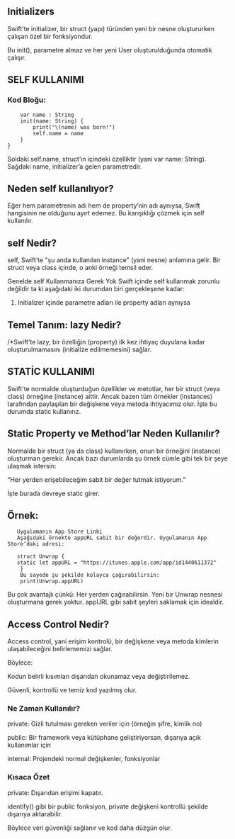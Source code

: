 
## Initializers
 
 Swift’te initializer, bir struct (yapı) türünden yeni bir nesne 
 oluştururken çalışan özel bir fonksiyondur.

 Bu init(), parametre almaz ve her yeni User oluşturulduğunda otomatik 
 çalışır.



## SELF KULLANIMI

### Kod Bloğu:
        var name : String 
        init(name: String) {
            print("\(name) was born!")
            self.name = name
        }
    }

Soldaki self.name, struct’ın içindeki özelliktir (yani var name: String).
Sağdaki name, initializer’a gelen parametredir.

## Neden self kullanılıyor?
 Eğer hem parametrenin adı hem de property’nin adı aynıysa, Swift hangisinin ne olduğunu ayırt edemez. Bu karışıklığı çözmek için self kullanılır.


## self Nedir?
 self, Swift’te "şu anda kullanılan instance" (yani nesne) anlamına gelir. Bir struct veya class içinde, o anki örneği temsil eder.

 Genelde self Kullanmanıza Gerek Yok
 Swift içinde self kullanmak zorunlu değildir ta ki aşağıdaki iki durumdan biri gerçekleşene kadar:
  1. Initializer içinde parametre adları ile property adları aynıysa


## Temel Tanım: lazy Nedir?
/*Swift’te lazy, bir özelliğin (property) ilk kez ihtiyaç duyulana kadar oluşturulmamasını (initialize edilmemesini) sağlar.



## STATİC KULLANIMI

Swift'te normalde oluşturduğun özellikler ve metotlar, her bir struct (veya class) örneğine (instance) aittir.
Ancak bazen tüm örnekler (instances) tarafından paylaşılan bir değişkene veya metoda ihtiyacımız olur. İşte bu durumda static kullanırız.


## Static Property ve Method’lar Neden Kullanılır?
Normalde bir struct (ya da class) kullanırken, onun bir örneğini (instance) oluşturman gerekir. Ancak bazı durumlarda şu örnek cümle gibi tek bir şeye ulaşmak istersin:

“Her yerden erişebileceğim sabit bir değer tutmak istiyorum.”

İşte burada devreye static girer.

## Örnek: 
       Uygulamanın App Store Linki
       Aşağıdaki örnekte appURL sabit bir değerdir. Uygulamanın App Store’daki adresi:

       struct Unwrap {
       static let appURL = "https://itunes.apple.com/app/id1440611372"
        }
        Bu sayede şu şekilde kolayca çağırabilirsin:
        print(Unwrap.appURL)

Bu çok avantajlı çünkü:
Her yerden çağırabilirsin.
Yeni bir Unwrap nesnesi oluşturmana gerek yoktur.
appURL gibi sabit şeyleri saklamak için idealdir.


## Access Control Nedir?
Access control, yani erişim kontrolü, bir değişkene veya metoda kimlerin ulaşabileceğini belirlememizi sağlar.

Böylece:

Kodun belirli kısımları dışarıdan okunamaz veya değiştirilemez.

Güvenli, kontrollü ve temiz kod yazılmış olur.

 ### Ne Zaman Kullanılır?
private: Gizli tutulması gereken veriler için (örneğin şifre, kimlik no)

public: Bir framework veya kütüphane geliştiriyorsan, dışarıya açık kullanımlar için

internal: Projendeki normal değişkenler, fonksiyonlar

### Kısaca Özet
private: Dışarıdan erişimi kapatır.

identify() gibi bir public fonksiyon, private değişkeni kontrollü şekilde dışarıya aktarabilir.

Böylece veri güvenliği sağlanır ve kod daha düzgün olur.
